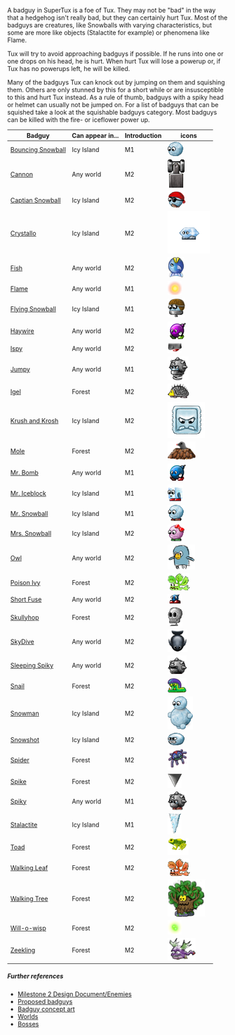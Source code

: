 A badguy in SuperTux is a foe of Tux. They may not be "bad" in the way that a hedgehog isn't really bad, but they can certainly hurt Tux. Most of the badguys are creatures, like Snowballs with varying characteristics, but some are more like objects (Stalactite for example) or phenomena like Flame.

Tux will try to avoid approaching badguys if possible. If he runs into one or one drops on his head, he is hurt. When hurt Tux will lose a powerup or, if Tux has no powerups left, he will be killed.

Many of the badguys Tux can knock out by jumping on them and squishing them. Others are only stunned by this for a short while or are insusceptible to this and hurt Tux instead. As a rule of thumb, badguys with a spiky head or helmet can usually not be jumped on. For a list of badguys that can be squished take a look at the squishable badguys category. Most badguys can be killed with the fire- or iceflower power up.

| Badguy | Can appear in... | Introduction | icons |
| ------ | ---------------- | ------------ | ----- |
| [Bouncing Snowball](http://supertux.lethargik.org/wiki/Bouncing_Snowball) | Icy Island | M1 | ![Bouncing Snowball](img/badguy/icons/Bouncingsnowball.png) |
| [Cannon](http://supertux.lethargik.org/wiki/Cannon) | Any world | M2 |![Cannon](img/badguy/icons/Dispenser_rocket_launcher.png) |
| [Captian Snowball](http://supertux.lethargik.org/wiki/Captain_Snowball) | Icy Island | M2 |![Captain Snowball](img/badguy/icons/Captain_Snowball.png) |
| [Crystallo](http://supertux.lethargik.org/wiki/Crystallo) | Icy Island | M2 | ![Crystallo](/img/badguy/icons/Crystallo.png)| OK!
| [Fish](http://supertux.lethargik.org/wiki/Fish) | Any world | M2 |![Fish](img/badguy/icons/FishBlue.png) |
| [Flame](http://supertux.lethargik.org/wiki/Flame) | Any world | M1 |![Flame](img/badguy/icons/Flame.png) |
| [Flying Snowball](http://supertux.lethargik.org/wiki/Flying_Snowball) | Icy Island | M1 |![Flying SnowBall](img/badguy/icons/Flyingsnowball.png) |
| [Haywire](http://supertux.lethargik.org/wiki/Haywire) | Any world | M2 |![Haywire](img/badguy/icons/MrBombCrazy.png) |
| [Ispy](http://supertux.lethargik.org/wiki/Ispy) | Any world | M2 |![Ispy](img/badguy/icons/Ispy.png) |
| [Jumpy](http://supertux.lethargik.org/wiki/Jumpy) | Any world | M1 |![Jumpy](img/badguy/icons/Left-up.png) |
| [Igel](http://supertux.lethargik.org/wiki/Igel) | Forest | M2 |![Igel](img/badguy/icons/Igel.png) |
| [Krush and Krosh](http://supertux.lethargik.org/wiki/Krush_and_Krosh) | Icy Island | M2 |![Iceblock](img/badguy/icons/iceblock.png) |
| [Mole](http://supertux.lethargik.org/wiki/Mole) | Forest | M2 |![Mole](img/badguy/icons/Mole.png) |
| [Mr. Bomb](http://supertux.lethargik.org/wiki/Mr._Bomb) | Any world | M1 |![Mr. Bomb](img/badguy/icons/Mrbomb.png) |
| [Mr. Iceblock](http://supertux.lethargik.org/wiki/Mr._IceBlock) | Icy Island | M1 |![Mr. Iceblock](img/badguy/icons/Mr_iceblock.gif) |
| [Mr. Snowball](http://supertux.lethargik.org/wiki/Snowball) | Icy Island | M1 |![snowball](img/badguy/icons/Snowball.gif) |
| [Mrs. Snowball](http://supertux.lethargik.org/wiki/Mrs._Snowball) | Icy Island | M2 |![smartball](img/badguy/icons/Mrs._Snowball_(smartball).png) |
| [Owl](http://supertux.lethargik.org/wiki/Owl) | Any world | M2 |![Owl](img/badguy/icons/Owl.png) |
| [Poison Ivy](http://supertux.lethargik.org/wiki/Poison_Ivy) | Forest | M2 |![Poison Ivy](img/badguy/icons/Poisonivy.png)
| [Short Fuse](http://supertux.lethargik.org/wiki/Short_Fuse) | Any world | M2 |![Short Fuse](img/badguy/icons/Short_Fuse.png) |
| [Skullyhop](http://supertux.lethargik.org/wiki/Skullyhop) | Forest | M2 |![Skullyhop](img/badguy/icons/Standing-0.png) |
| [SkyDive](http://supertux.lethargik.org/wiki/SkyDive) | Any world | M2 |![SkyDive](img/badguy/icons/BombFish.png) |
| [Sleeping Spiky](http://supertux.lethargik.org/wiki/Sleeping_Spiky) | Any world | M2 |![Sleeping Spiky](img/badguy/icons/Sleeping-left.png) |
| [Snail](http://supertux.lethargik.org/wiki/Snail) | Forest | M2 |![Snail](img/badguy/icons/Snowsnail.png) |
| [Snowman](http://supertux.lethargik.org/wiki/Snowman) | Icy Island | M2 |![Snowman](img/badguy/icons/SnowmanSprite.png) |
| [Snowshot](http://supertux.lethargik.org/wiki/Snowshot) | Icy Island | M2 |![SnowShot](img/badguy/icons/Kamikaze-left2.png) |
| [Spider](http://supertux.lethargik.org/wiki/Spider) | Forest | M2 |![spider](img/badguy/icons/Spidermite0.png) |
| [Spike](http://supertux.lethargik.org/wiki/Spike) | Forest | M2 |![Spike](img/badguy/icons/Down.png) |
| [Spiky](http://supertux.lethargik.org/wiki/Spiky) | Any world | M1 |![Spiky](img/badguy/icons/Spiky.png) |
| [Stalactite](http://supertux.lethargik.org/wiki/Stalactite) | Icy Island | M1 |![Stalactite](img/badguy/icons/Falling.png) |
| [Toad](http://supertux.lethargik.org/wiki/Toad) | Forest | M2 |![Toad](img/badguy/icons/Toad.png)  |
| [Walking Leaf](http://supertux.lethargik.org/wiki/Walking_leaf) | Forest | M2 |![Walking Leaf](img/badguy/icons/Leaf.png)  |
| [Walking Tree](http://supertux.lethargik.org/wiki/Walking_tree) | Forest | M2 |![Walking Tree](img/badguy/icons/Walk-left-6.png)  |
| [Will-o-wisp](http://supertux.lethargik.org/wiki/Will-o-wisp) | Forest | M2 |![Will-o-wisp](img/badguy/icons/Willowisp.png)  |
| [Zeekling](http://supertux.lethargik.org/wiki/Zeekling) | Forest | M2 |![Zeekling](img/badguy/icons/Zeekling.png)  |

##### Further references

* [Milestone 2 Design Document/Enemies](http://supertux.lethargik.org/wiki/Milestone_2_Design_Document/Enemies)
* [Proposed badguys](http://supertux.lethargik.org/wiki/Proposed_Badguys)
* [Badguy concept art](http://supertux.lethargik.org/wiki/Badguys_concept_art)
* [Worlds](https://github.com/SuperTux/supertux/wiki/Worlds)
* [Bosses](http://supertux.lethargik.org/wiki/Bosses)
